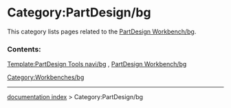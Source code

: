 # Category:PartDesign/bg
This category lists pages related to the [PartDesign Workbench/bg](PartDesign_Workbench/bg.md).

### Contents:

[Template:PartDesign Tools navi/bg](Template:PartDesign_Tools_navi/bg.md) , [PartDesign Workbench/bg](PartDesign_Workbench/bg.md)

[Category:Workbenches/bg](Category:Workbenches/bg.md)

---
[documentation index](../README.md) > Category:PartDesign/bg
